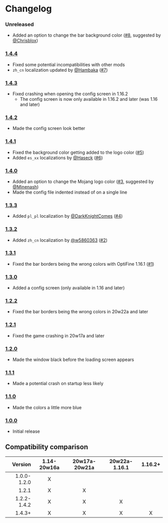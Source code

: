 # Changelog

### Unreleased
- Added an option to change the bar background color ([#8](https://github.com/A5b84/dark-loading-screen/issues/8), suggested by [@Chrisblox](https://github.com/Chrisblox))

### [1.4.4]
- Fixed some potential incompatibilities with other mods
- `zh_cn` localization updated by [@Hambaka](https://github.com/Hambaka) ([#7](https://github.com/A5b84/dark-loading-screen/pull/7))

### [1.4.3]
- Fixed crashing when opening the config screen in 1.16.2
    - The config screen is now only available in 1.16.2 and later (was 1.16 and later)

### [1.4.2]
- Made the config screen look better

### [1.4.1]
- Fixed the background color getting added to the logo color ([#5](https://github.com/A5b84/dark-loading-screen/issues/5))
- Added `es_xx` localizations by [@Haseck](https://github.com/Haseck) ([#6](https://github.com/A5b84/dark-loading-screen/pull/6))

### [1.4.0]
- Added an option to change the Mojang logo color ([#3](https://github.com/A5b84/dark-loading-screen/issues/3), suggested by [@Minenash](https://github.com/Minenash))
- Made the config file indented instead of on a single line

### [1.3.3]
- Added `pl_pl` localization by [@DarkKnightComes](https://github.com/DarkKnightComes) ([#4](https://github.com/A5b84/dark-loading-screen/pull/4))

### [1.3.2]
- Added `zh_cn` localization by [@w5860363](https://github.com/w5860363) ([#2](https://github.com/A5b84/dark-loading-screen/pull/2))

### [1.3.1]
- Fixed the bar borders being the wrong colors with OptiFine 1.16.1 ([#1](https://github.com/A5b84/dark-loading-screen/issues/1))

### [1.3.0]
- Added a config screen (only available in 1.16 and later)

### [1.2.2]
- Fixed the bar borders being the wrong colors in 20w22a and later

### [1.2.1]
- Fixed the game crashing in 20w17a and later

### [1.2.0]
- Made the window black before the loading screen appears

### [1.1.1]
- Made a potential crash on startup less likely

### [1.1.0]
- Made the colors a little more blue

### [1.0.0]
- Initial release



## Compatibility comparison
| Version | 1.14-20w16a | 20w17a-20w21a | 20w22a-1.16.1 | 1.16.2+ |
|--:|:-:|:-:|:-:|:-:|
| 1.0.0-1.2.0 | X
| 1.2.1 | X | X
| 1.2.2-1.4.2 | X | X | X
| 1.4.3+ | X | X | X | X



[1.0.0]: https://github.com/A5b84/dark-loading-screen/releases/tag/v1.0.0
[1.1.0]: https://github.com/A5b84/dark-loading-screen/releases/tag/v1.1.0
[1.1.1]: https://github.com/A5b84/dark-loading-screen/releases/tag/v1.1.1
[1.2.0]: https://github.com/A5b84/dark-loading-screen/releases/tag/v1.2.0
[1.2.1]: https://github.com/A5b84/dark-loading-screen/releases/tag/v1.2.1
[1.2.2]: https://github.com/A5b84/dark-loading-screen/releases/tag/v1.2.2
[1.3.0]: https://github.com/A5b84/dark-loading-screen/releases/tag/v1.3.0
[1.3.1]: https://github.com/A5b84/dark-loading-screen/releases/tag/v1.3.1
[1.3.2]: https://github.com/A5b84/dark-loading-screen/releases/tag/v1.3.2
[1.3.3]: https://github.com/A5b84/dark-loading-screen/releases/tag/v1.3.3
[1.4.0]: https://github.com/A5b84/dark-loading-screen/releases/tag/v1.4.0
[1.4.1]: https://github.com/A5b84/dark-loading-screen/releases/tag/v1.4.1
[1.4.2]: https://github.com/A5b84/dark-loading-screen/releases/tag/v1.4.2
[1.4.3]: https://github.com/A5b84/dark-loading-screen/releases/tag/v1.4.3
[1.4.4]: https://github.com/A5b84/dark-loading-screen/releases/tag/v1.4.4
